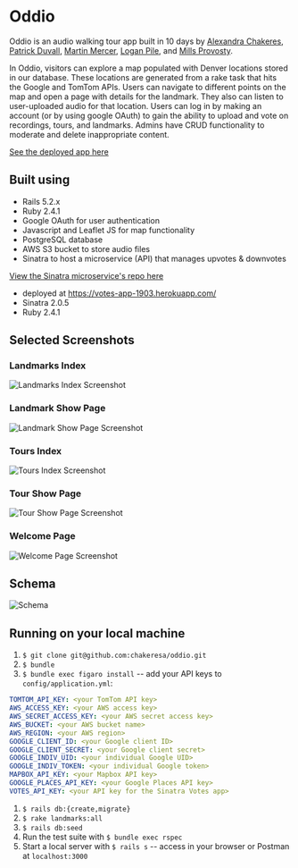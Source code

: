 # Oddio
Oddio is an audio walking tour app built in 10 days by [Alexandra Chakeres](https://github.com/chakeresa), [Patrick Duvall](https://github.com/Patrick-Duvall), [Martin Mercer](https://github.com/m-mrcr), [Logan Pile](https://github.com/lpile), and [Mills Provosty](https://github.com/MillsProvosty).

In Oddio, visitors can explore a map populated with Denver locations stored in our database. These locations are generated from a rake task that hits the Google and TomTom APIs. Users can navigate to different points on the map and open a page with details for the landmark. They also can listen to user-uploaded audio for that location. Users can log in by making an account (or by using google OAuth) to gain the ability to upload and vote on recordings, tours, and landmarks. Admins have CRUD functionality to moderate and delete inappropriate content.

[See the deployed app here](https://oddio.herokuapp.com/)

## Built using
- Rails 5.2.x 
- Ruby 2.4.1
- Google OAuth for user authentication
- Javascript and Leaflet JS for map functionality
- PostgreSQL database
- AWS S3 bucket to store audio files
- Sinatra to host a microservice (API) that manages upvotes & downvotes

[View the Sinatra microservice's repo here](https://github.com/MillsProvosty/Votes)
- deployed at https://votes-app-1903.herokuapp.com/
- Sinatra 2.0.5
- Ruby 2.4.1

## Selected Screenshots
### Landmarks Index
![Landmarks Index Screenshot](/app/assets/images/screenshots/landmarks_index.png)
### Landmark Show Page
![Landmark Show Page Screenshot](/app/assets/images/screenshots/landmark_show.png)
### Tours Index
![Tours Index Screenshot](/app/assets/images/screenshots/tour_index.png)
### Tour Show Page
![Tour Show Page Screenshot](/app/assets/images/screenshots/tour_show.png)
### Welcome Page 
![Welcome Page Screenshot](/app/assets/images/screenshots/welcome_page.png)

## Schema
![Schema](/app/assets/images/schema.png)

## Running on your local machine
1. `$ git clone git@github.com:chakeresa/oddio.git`
1. `$ bundle`
1. `$ bundle exec figaro install` -- add your API keys to `config/application.yml`: 
```yml
TOMTOM_API_KEY: <your TomTom API key>
AWS_ACCESS_KEY: <your AWS access key>
AWS_SECRET_ACCESS_KEY: <your AWS secret access key>
AWS_BUCKET: <your AWS bucket name>
AWS_REGION: <your AWS region>
GOOGLE_CLIENT_ID: <your Google client ID>
GOOGLE_CLIENT_SECRET: <your Google client secret>
GOOGLE_INDIV_UID: <your individual Google UID>
GOOGLE_INDIV_TOKEN: <your individual Google token>
MAPBOX_API_KEY: <your Mapbox API key>
GOOGLE_PLACES_API_KEY: <your Google Places API key>
VOTES_API_KEY: <your API key for the Sinatra Votes app>
```
1. `$ rails db:{create,migrate}`
1. `$ rake landmarks:all`
1. `$ rails db:seed`
1. Run the test suite with `$ bundle exec rspec`
1. Start a local server with `$ rails s` -- access in your browser or Postman at `localhost:3000`
